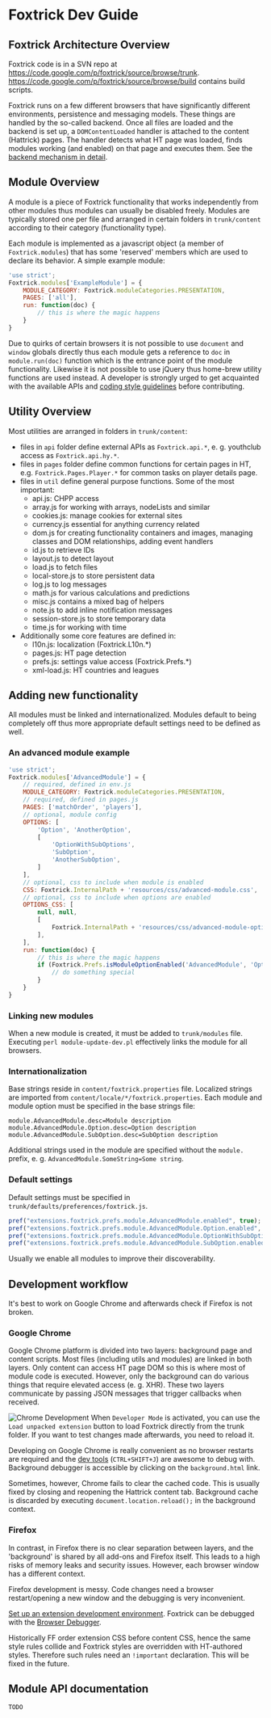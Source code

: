 # Foxtrick Dev Guide
## Foxtrick Architecture Overview
Foxtrick code is in a SVN repo at https://code.google.com/p/foxtrick/source/browse/trunk.
https://code.google.com/p/foxtrick/source/browse/build contains build scripts.

Foxtrick runs on a few different browsers that have significantly different environments, persistence and messaging models. These things are handled by the so-called backend. Once all files are loaded and the backend is set up, a `DOMContentLoaded` handler is attached to the content (Hattrick) pages. The handler detects what HT page was loaded, finds modules working (and enabled) on that page and executes them. See the [backend mechanism in detail](https://code.google.com/p/foxtrick/wiki/FoxtrickCallStack).

## Module Overview
A module is a piece of Foxtrick functionality that works independently from other modules thus modules can usually be disabled freely. Modules are typically stored one per file and arranged in certain folders in `trunk/content` according to their category (functionality type).

Each module is implemented as a javascript object (a member of `Foxtrick.modules`) that has some 'reserved' members which are used to declare its behavior. A simple example module:
```js
'use strict';
Foxtrick.modules['ExampleModule'] = {
	MODULE_CATEGORY: Foxtrick.moduleCategories.PRESENTATION,
	PAGES: ['all'],
	run: function(doc) {
		// this is where the magic happens
	}
}
```
Due to quirks of certain browsers it is not possible to use `document` and `window` globals directly thus each module gets a reference to `doc` in `module.run(doc)` function which is the entrance point of the module functionality. Likewise it is not possible to use jQuery thus home-brew utility functions are used instead. A developer is strongly urged to get acquainted with the available APIs and [coding style guidelines](https://code.google.com/p/foxtrick/wiki/CodeStyle) before contributing.

## Utility Overview
Most utilities are arranged in folders in `trunk/content`:
* files in `api` folder define external APIs as `Foxtrick.api.*`, e. g. youthclub access as `Foxtrick.api.hy.*`.
* files in `pages` folder define common functions for certain pages in HT, e.g. `Foxtrick.Pages.Player.*` for common tasks on player details page.
* files in `util` define general purpose functions. Some of the most important:
	* api.js: CHPP access
	* array.js for working with arrays, nodeLists and similar
	* cookies.js: manage cookies for external sites
	* currency.js essential for anything currency related
	* dom.js for creating functionality containers and images, managing classes and DOM relationships, adding event handlers
	* id.js to retrieve IDs
	* layout.js to detect layout
	* load.js to fetch files
	* local-store.js to store persistent data
	* log.js to log messages
	* math.js for various calculations and predictions
	* misc.js contains a mixed bag of helpers
	* note.js to add inline notification messages
	* session-store.js to store temporary data
	* time.js for working with time
* Additionally some core features are defined in:
	* l10n.js: localization (Foxtrick.L10n.*)
	* pages.js: HT page detection
	* prefs.js: settings value access (Foxtrick.Prefs.*)
	* xml-load.js: HT countries and leagues

## Adding new functionality
All modules must be linked and internationalized. Modules default to being completely off thus more appropriate default settings need to be defined as well.

### An advanced module example
```js
'use strict';
Foxtrick.modules['AdvancedModule'] = {
	// required, defined in env.js
	MODULE_CATEGORY: Foxtrick.moduleCategories.PRESENTATION,
	// required, defined in pages.js
	PAGES: ['matchOrder', 'players'],
	// optional, module config
	OPTIONS: [
		'Option', 'AnotherOption',
		[
			'OptionWithSubOptions',
			'SubOption',
			'AnotherSubOption',
		]
	],
	// optional, css to include when module is enabled
	CSS: Foxtrick.InternalPath + 'resources/css/advanced-module.css',
	// optional, css to include when options are enabled
	OPTIONS_CSS: [
		null, null,
		[
			Foxtrick.InternalPath + 'resources/css/advanced-module-option-with-suboptions.css'
		],
	],
	run: function(doc) {
		// this is where the magic happens
		if (Foxtrick.Prefs.isModuleOptionEnabled('AdvancedModule', 'Option')) {
			// do something special
		}
	}
}
```

### Linking new modules
When a new module is created, it must be added to `trunk/modules` file. Executing `perl module-update-dev.pl` effectively links the module for all browsers. 

### Internationalization
Base strings reside in `content/foxtrick.properties` file. Localized strings are imported from `content/locale/*/foxtrick.properties`. Each module and module option must be specified in the base strings file:
```properties
module.AdvancedModule.desc=Module description
module.AdvancedModule.Option.desc=Option description
module.AdvancedModule.SubOption.desc=SubOption description
```
Additional strings used in the module are specified without the `module.` prefix, e. g. `AdvancedModule.SomeString=Some string`.

### Default settings
Default settings must be specified in `trunk/defaults/preferences/foxtrick.js`.
```js
pref("extensions.foxtrick.prefs.module.AdvancedModule.enabled", true);
pref("extensions.foxtrick.prefs.module.AdvancedModule.Option.enabled", true);
pref("extensions.foxtrick.prefs.module.AdvancedModule.OptionWithSubOptions.enabled", true);
pref("extensions.foxtrick.prefs.module.AdvancedModule.SubOption.enabled", false);
```
Usually we enable all modules to improve their discoverability.

## Development workflow
It's best to work on Google Chrome and afterwards check if Firefox is not broken.

### Google Chrome
Google Chrome platform is divided into two layers: background page and content scripts. Most files (including utils and modules) are linked in both layers. Only content can access HT page DOM so this is where most of module code is executed. However, only the background can do various things that require elevated access (e. g. XHR). These two layers communicate by passing JSON messages that trigger callbacks when received.

![Chrome Development](http://i.imgur.com/gOYAgnv.png)
When `Developer Mode` is activated, you can use the `Load unpacked extension` button to load Foxtrick directly from the trunk folder. If you want to test changes made afterwards, you need to reload it. 

Developing on Google Chrome is really convenient as no browser restarts are required and the [dev tools](https://developer.chrome.com/devtools/index) (`CTRL+SHIFT+J`) are awesome to debug with. Background debugger is accessible by clicking on the `background.html` link.

Sometimes, however, Chrome fails to clear the cached code. This is usually fixed by closing and reopening the Hattrick content tab. Background cache is discarded by executing `document.location.reload();` in the background context.

### Firefox
In contrast, in Firefox there is no clear separation between layers, and the 'background' is shared by all add-ons and Firefox itself. This leads to a high risks of memory leaks and security issues. However, each browser window has a different context.

Firefox development is messy. Code changes need a browser restart/opening a new window and the debugging is very inconvenient.

[Set up an extension development environment](https://developer.mozilla.org/en/docs/Setting_up_extension_development_environment).
Foxtrick can be debugged with the [Browser Debugger](https://developer.mozilla.org/en-US/docs/Tools/Debugger).

Historically FF order extension CSS before content CSS, hence the same style rules collide and Foxtrick styles are overridden with HT-authored styles. Therefore such rules need an `!important` declaration. This will be fixed in the future.

## Module API documentation
`TODO`
